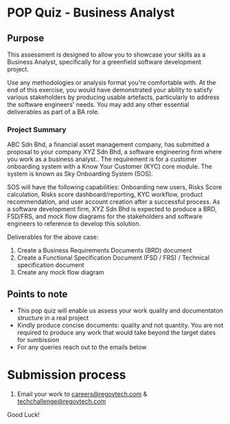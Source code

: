 # POP Quiz - Business Analyst

## Purpose
This assessment is designed to allow you to showcase your skills as a Business Analyst, specifically for a greenfield software development project.

Use any methodologies or analysis format you're comfortable with. At the end of this exercise, you would have demonstrated your ability to satisfy various stakeholders by producing usable artefacts, particularly to address the software engineers' needs. You may add any other essential deliverables as part of a BA role.

### Project Summary

ABC Sdn Bhd, a financial asset management company, has submitted a proposal to your company XYZ Sdn Bhd, a software engineering firm where you work as a business analyst.. The requirement is for a customer onboarding system with a Know Your Customer (KYC) core module. The system is known as Sky Onboarding System (SOS).

SOS will have the following capabilities: Onboarding new users, Risks Score calculation, Risks score dashboard/reporting, KYC workflow, product recommendation, and user account creation after a successful process.
As a software development firm, XYZ Sdn Bhd is expected to produce a BRD, FSD/FRS, and mock flow diagrams for the stakeholders and software engineers to reference to develop this solution.

Deliverables for the above case:
1. Create a Business Requirements Documents (BRD) document
2. Create a Functional Specification Document (FSD / FRS) / Technical specification document
3. Create any mock flow diagram
 ## Points to note
  - This pop quiz will enable us assess your work quality and documentaton structure in a real project
  - Kindly produce concise documents: quality and not quantity. You are not required to produce any work that would take beyond the target dates for sumbission
  - For any queries reach out to the emails below

# Submission process

1. Email your work to careers@regovtech.com & techchallenge@regovtech.com

Good Luck!
